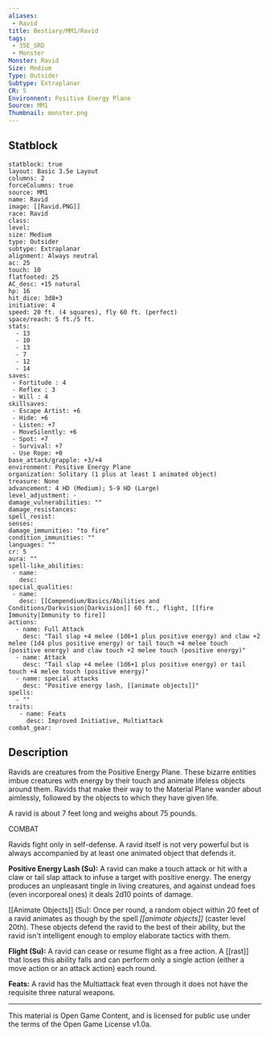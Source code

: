 ```yaml
---
aliases:
 - Ravid
title: Bestiary/MM1/Ravid
tags: 
 - 35E_SRD
 - Monster
Monster: Ravid
Size: Medium
Type: Outsider
Subtype: Extraplanar
CR: 5
Environnent: Positive Energy Plane
Source: MM1
Thumbnail: monster.png
---
```


## Statblock

```statblock
statblock: true
layout: Basic 3.5e Layout
columns: 2
forceColumns: true
source: MM1 
name: Ravid
image: [[Ravid.PNG]]
race: Ravid
class: 
level: 
size: Medium
type: Outsider
subtype: Extraplanar
alignment: Always neutral
ac: 25
touch: 10
flatfooted: 25
AC_desc: +15 natural
hp: 16
hit_dice: 3d8+3
initiative: 4
speed: 20 ft. (4 squares), fly 60 ft. (perfect)
space/reach: 5 ft./5 ft.
stats:
  - 13
  - 10
  - 13
  - 7
  - 12
  - 14
saves:
 - Fortitude : 4
 - Reflex : 3
 - Will : 4
skillsaves:
 - Escape Artist: +6
 - Hide: +6
 - Listen: +7
 - MoveSilently: +6
 - Spot: +7
 - Survival: +7
 - Use Rope: +0
base_attack/grapple: +3/+4
environment: Positive Energy Plane
organization: Solitary (1 plus at least 1 animated object)
treasure: None
advancement: 4 HD (Medium); 5-9 HD (Large)
level_adjustment: -
damage_vulnerabilities: ""
damage_resistances: 
spell_resist: 
senses: 
damage_immunities: "to fire"
condition_immunities: ""
languages: ""
cr: 5
aura: ""
spell-like_abilities:
 - name: 
   desc: 
special_qualities:
 - name:
   desc: [[Compendium/Basics/Abilities and Conditions/Darkvision|Darkvision]] 60 ft., flight, [[fire Immunity|Immunity to fire]]
actions:
  - name: Full Attack
    desc: "Tail slap +4 melee (1d6+1 plus positive energy) and claw +2 melee (1d4 plus positive energy) or tail touch +4 melee touch (positive energy) and claw touch +2 melee touch (positive energy)"
  - name: Attack
    desc: "Tail slap +4 melee (1d6+1 plus positive energy) or tail touch +4 melee touch (positive energy)"
  - name: special attacks
    desc: "Positive energy lash, [[animate objects]]"
spells:
  - ""
traits:
   - name: Feats
     desc: Improved Initiative, Multiattack
combat_gear:  
```

## Description



Ravids are creatures from the Positive Energy Plane. These bizarre entities imbue creatures with energy by their touch and animate lifeless objects around them. Ravids that make their way to the Material Plane wander about aimlessly, followed by the objects to which they have given life.

A ravid is about 7 feet long and weighs about 75 pounds.

COMBAT

Ravids fight only in self-defense. A ravid itself is not very powerful but is always accompanied by at least one animated object that defends it.


**Positive Energy Lash (Su):** A ravid can make a touch attack or hit with a claw or tail slap attack to infuse a target with positive energy. The energy produces an unpleasant tingle in living creatures, and against undead foes (even incorporeal ones) it deals 2d10 points of damage.

[[Animate Objects]] (Su): Once per round, a random object within 20 feet of a ravid animates as though by the spell *[[animate objects]]* (caster level 20th). These objects defend the ravid to the best of their ability, but the ravid isn't intelligent enough to employ elaborate tactics with them.


**Flight (Su):** A ravid can cease or resume flight as a free action. A [[rast]] that loses this ability falls and can perform only a single action (either a move action or an attack action) each round.


**Feats:** A ravid has the Multiattack feat even through it does not have the requisite three natural weapons.

---

This material is Open Game Content, and is licensed for public use under the terms of the Open Game License v1.0a.
